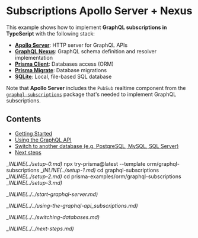 # Subscriptions Apollo Server + Nexus

This example shows how to implement **GraphQL subscriptions in TypeScript** with the following stack:

- [**Apollo Server**](https://github.com/apollographql/apollo-server): HTTP server for GraphQL APIs
- [**GraphQL Nexus**](https://nexusjs.org/docs/): GraphQL schema definition and resolver implementation
- [**Prisma Client**](https://www.prisma.io/docs/concepts/components/prisma-client): Databases access (ORM)
- [**Prisma Migrate**](https://www.prisma.io/docs/concepts/components/prisma-migrate): Database migrations
- [**SQLite**](https://www.sqlite.org/index.html): Local, file-based SQL database

Note that **Apollo Server** includes the `PubSub` realtime component from the [`graphql-subscriptions`](https://github.com/apollographql/graphql-subscriptions) package that's needed to implement GraphQL subscriptions.

## Contents

- [Getting Started](#getting-started)
- [Using the GraphQL API](#using-the-graphql-api)
- [Switch to another database (e.g. PostgreSQL, MySQL, SQL Server)](#switch-to-another-database-eg-postgresql-mysql-sql-server)
- [Next steps](#next-steps)

__INLINE(../_setup-0.md)__
npx try-prisma@latest --template orm/graphql-subscriptions
__INLINE(../_setup-1.md)__
cd graphql-subscriptions
__INLINE(../_setup-2.md)__
cd prisma-examples/orm/graphql-subscriptions
__INLINE(../_setup-3.md)__

__INLINE(../../_start-graphql-server.md)__

__INLINE(../../_using-the-graphql-api_subscriptions.md)__

__INLINE(../../_switching-databases.md)__

__INLINE(../../_next-steps.md)__
